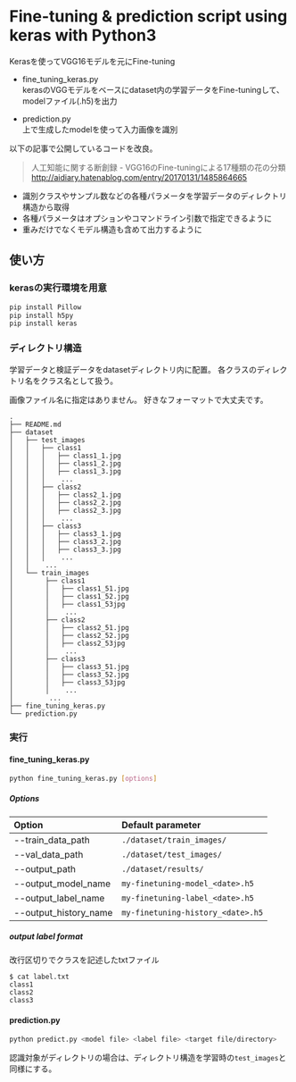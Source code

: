# Fine-tuning & prediction script using keras with Python3
Kerasを使ってVGG16モデルを元にFine-tuning

* fine_tuning_keras.py  
kerasのVGGモデルをベースにdataset内の学習データをFine-tuningして、modelファイル(.h5)を出力

* prediction.py  
上で生成したmodelを使って入力画像を識別


以下の記事で公開しているコードを改良。  
> 人工知能に関する断創録 - VGG16のFine-tuningによる17種類の花の分類
> <http://aidiary.hatenablog.com/entry/20170131/1485864665>

* 識別クラスやサンプル数などの各種パラメータを学習データのディレクトリ構造から取得
* 各種パラメータはオプションやコマンドライン引数で指定できるように
* 重みだけでなくモデル構造も含めて出力するように


## 使い方
### kerasの実行環境を用意

```bash
pip install Pillow
pip install h5py
pip install keras
```

### ディレクトリ構造
学習データと検証データをdatasetディレクトリ内に配置。
各クラスのディレクトリ名をクラス名として扱う。

画像ファイル名に指定はありません。
好きなフォーマットで大丈夫です。

```
.
├── README.md
├── dataset
│   ├── test_images
│   │   ├── class1
│   │   │   ├── class1_1.jpg
│   │   │   ├── class1_2.jpg
│   │   │   ├── class1_3.jpg
│   │   │    ...
│   │   ├── class2
│   │   │   ├── class2_1.jpg
│   │   │   ├── class2_2.jpg
│   │   │   ├── class2_3.jpg
│   │   │    ...
│   │   ├── class3
│   │   │   ├── class3_1.jpg
│   │   │   ├── class3_2.jpg
│   │   │   ├── class3_3.jpg
│   │   │    ...
│   │    ...
│   └── train_images
│        ├── class1
│        │   ├── class1_51.jpg
│        │   ├── class1_52.jpg
│        │   ├── class1_53jpg
│        │    ...
│        ├── class2
│        │   ├── class2_51.jpg
│        │   ├── class2_52.jpg
│        │   ├── class2_53jpg
│        │    ...
│        ├── class3
│        │   ├── class3_51.jpg
│        │   ├── class3_52.jpg
│        │   ├── class3_53jpg
│        │    ...
│         ...
├── fine_tuning_keras.py
└── prediction.py
```

### 実行

#### fine_tuning_keras.py

```bash
python fine_tuning_keras.py [options]
```

##### Options

| Option                | Default parameter                  |
|:----------------------|:-----------------------------------|
| --train_data_path     | `./dataset/train_images/`          |
| --val_data_path       | `./dataset/test_images/`           |
| --output_path         | `./dataset/results/`               |
| --output_model_name   | `my-finetuning-model_<date>.h5`    |
| --output_label_name   | `my-finetuning-label_<date>.h5`    |
| --output_history_name | `my-finetuning-history_<date>.h5`  |

##### output label format
改行区切りでクラスを記述したtxtファイル

```
$ cat label.txt
class1
class2
class3
```



#### prediction.py

```bash
python predict.py <model file> <label file> <target file/directory>
```

認識対象がディレクトリの場合は、ディレクトリ構造を学習時の`test_images`と同様にする。
